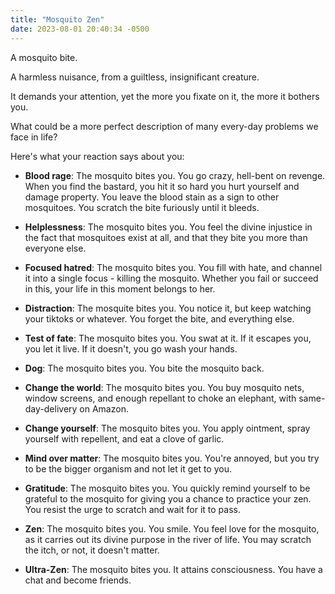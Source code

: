 ```yaml
---
title: "Mosquito Zen"
date: 2023-08-01 20:40:34 -0500
---
```


A mosquito bite.

A harmless nuisance, from a guiltless, insignificant creature.

It demands your attention, yet the more you fixate on it, the more it bothers you.

What could be a more perfect description of many every-day problems we face in life?

Here's what your reaction says about you:

- **Blood rage**: The mosquito bites you. You go crazy, hell-bent on revenge. When you find the bastard, you hit it so hard you hurt yourself and damage property. You leave the blood stain as a sign to other mosquitoes. You scratch the bite furiously until it bleeds.

- **Helplessness**: The mosquito bites you. You feel the divine injustice in the fact that mosquitoes exist at all, and that they bite you more than everyone else.

- **Focused hatred**: The mosquito bites you. You fill with hate, and channel it into a single focus - killing the mosquito. Whether you fail or succeed in this, your life in this moment belongs to her.

- **Distraction**: The mosquite bites you. You notice it, but keep watching your tiktoks or whatever. You forget the bite, and everything else.

- **Test of fate**: The mosquito bites you. You swat at it. If it escapes you, you let it live. If it doesn't, you go wash your hands.

- **Dog**: The mosquito bites you. You bite the mosquito back.

- **Change the world**: The mosquito bites you. You buy mosquito nets, window screens, and enough repellant to choke an elephant, with same-day-delivery on Amazon. 

- **Change yourself**: The mosquito bites you. You apply ointment, spray yourself with repellent, and eat a clove of garlic.

- **Mind over matter**: The mosquito bites you. You're annoyed, but you try to be the bigger organism and not let it get to you.

- **Gratitude**: The mosquito bites you. You quickly remind yourself to be grateful to the mosquito for giving you a chance to practice your zen. You resist the urge to scratch and wait for it to pass.

- **Zen**: The mosquito bites you. You smile. You feel love for the mosquito, as it carries out its divine purpose in the river of life. You may scratch the itch, or not, it doesn't matter.

- **Ultra-Zen**: The mosquito bites you. It attains consciousness. You have a chat and become friends.




